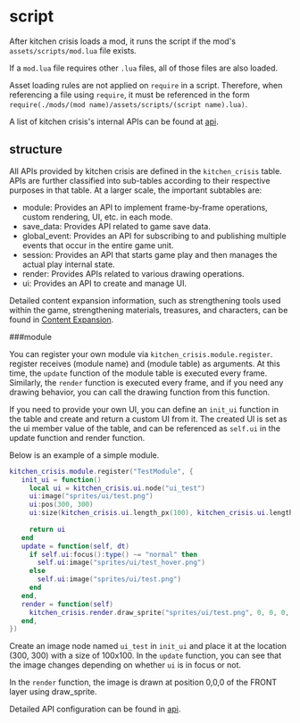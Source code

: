 # script

After kitchen crisis loads a mod, it runs the script if the mod's `assets/scripts/mod.lua` file exists.

If a `mod.lua` file requires other `.lua` files, all of those files are also loaded.

Asset loading rules are not applied on `require` in a script. Therefore, when referencing a file using `require`, it must be referenced in the form `require(./mods/(mod name)/assets/scripts/(script name).lua)`.

A list of kitchen crisis's internal APIs can be found at [api](api.md).

## structure

All APIs provided by kitchen crisis are defined in the `kitchen_crisis` table. APIs are further classified into sub-tables according to their respective purposes in that table. At a larger scale, the important subtables are:

- module: Provides an API to implement frame-by-frame operations, custom rendering, UI, etc. in each mode.
- save_data: Provides API related to game save data.
- global_event: Provides an API for subscribing to and publishing multiple events that occur in the entire game unit.
- session: Provides an API that starts game play and then manages the actual play internal state.
- render: Provides APIs related to various drawing operations.
- ui: Provides an API to create and manage UI.

Detailed content expansion information, such as strengthening tools used within the game, strengthening materials, treasures, and characters, can be found in [Content Expansion](contents.md).

###module

You can register your own module via `kitchen_crisis.module.register`. register receives (module name) and (module table) as arguments. At this time, the `update` function of the module table is executed every frame. Similarly, the `render` function is executed every frame, and if you need any drawing behavior, you can call the drawing function from this function.

If you need to provide your own UI, you can define an `init_ui` function in the table and create and return a custom UI from it. The created UI is set as the ui member value of the table, and can be referenced as `self.ui` in the update function and render function.

Below is an example of a simple module.

```lua
kitchen_crisis.module.register("TestModule", {
   init_ui = function()
     local ui = kitchen_crisis.ui.node("ui_test")
     ui:image("sprites/ui/test.png")
     ui:pos(300, 300)
     ui:size(kitchen_crisis.ui.length_px(100), kitchen_crisis.ui.length_px(100))
    
     return ui
   end
   update = function(self, dt)
     if self.ui:focus():type() ~= "normal" then
       self.ui:image("sprites/ui/test_hover.png")
     else
       self.ui:image("sprites/ui/test.png")
     end
   end,
   render = function(self)
     kitchen_crisis.render.draw_sprite("sprites/ui/test.png", 0, 0, 0, kitchen_crisis.render.layer.FRONT)
   end,
})
```

Create an image node named `ui_test` in `init_ui` and place it at the location (300, 300) with a size of 100x100. In the `update` function, you can see that the image changes depending on whether `ui` is in focus or not.

In the `render` function, the image is drawn at position 0,0,0 of the FRONT layer using draw_sprite.

Detailed API configuration can be found in [api](api.md).